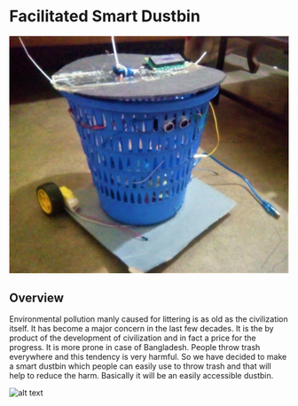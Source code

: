 # Facilitated Smart Dustbin
![alt text](https://github.com/Solayman-Emon/CSE-3216-Microcontroller-Based-System-Design-Lab/blob/master/Facilitated_Smart_Dustbin/Project_Photo%26Video/Facilitated_Smart_Dustbin.png "Facilitated Smart Dustbin")

## Overview

Environmental pollution manly caused for littering is as old as the civilization itself. It has become a major concern in the
last few decades. It is the by product of the development of civilization and in fact a price for the progress. It is more
prone in case of Bangladesh. People throw trash everywhere and this tendency is very harmful. So we have decided to make a 
smart dustbin which people can easily use to throw trash and that will help to reduce the harm. Basically it will be an easily
accessible dustbin. 

![alt text](https://github.com/Solayman-Emon/CSE-3216-Microcontroller-Based-System-Design-Lab/blob/master/Facilitated_Smart_Dustbin/Project_Photo%26Video/demo_Video.gif "Project GIF")